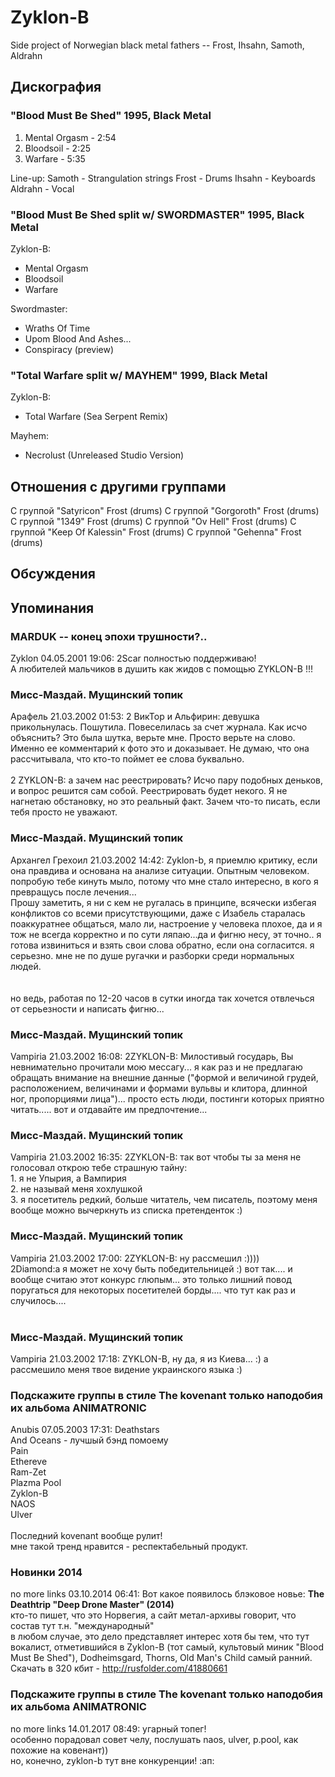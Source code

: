 # Zyklon-B

Side project of Norwegian black metal fathers -- Frost, Ihsahn, Samoth, Aldrahn

## Дискография

### "Blood Must Be Shed" 1995, Black Metal

1. Mental Orgasm - 2:54
2. Bloodsoil - 2:25
3. Warfare - 5:35

Line-up:
Samoth - Strangulation strings
Frost - Drums
Ihsahn - Keyboards
Aldrahn - Vocal

### "Blood Must Be Shed split w/ SWORDMASTER" 1995, Black Metal

Zyklon-B: 
- Mental Orgasm
- Bloodsoil
- Warfare

Swordmaster: 
- Wraths Of Time
- Upom Blood And Ashes...
- Conspiracy (preview)

### "Total Warfare split w/ MAYHEM" 1999, Black Metal

Zyklon-B: 
- Total Warfare (Sea Serpent Remix)

Mayhem: 
- Necrolust (Unreleased Studio Version)


## Отношения с другими группами

C группой "Satyricon" Frost (drums)
C группой "Gorgoroth" Frost (drums)
C группой "1349" Frost (drums)
C группой "Ov Hell" Frost (drums)
C группой "Keep Of Kalessin" Frost (drums)
C группой "Gehenna" Frost (drums)

## Обсуждения


## Упоминания

### MARDUK -- конец эпохи трушности?..

Zyklon 04.05.2001 19:06:
2Scar полностью поддерживаю!<BR>А любителей мальчиков в душить как жидов с помощью ZYKLON-B !!!

### Мисс-Маздай.  Мущинский топик

Арафель 21.03.2002 01:53:
2 ВикТор и Альфирин: девушка прикольнулась. Пошутила. Повеселилась за счет журнала. Как исчо объяснить? Это была шутка, верьте мне. Просто верьте на слово. Именно ее комментарий к фото это и доказывает. Не думаю, что она рассчитывала, что кто-то поймет ее слова буквально.<BR><BR>2  ZYKLON-B:  а зачем нас реестрировать? Исчо пару подобных деньков, и вопрос решится сам собой. Реестрировать будет некого. Я не нагнетаю обстановку, но это реальный факт. Зачем что-то писать, если тебя просто не уважают. 

### Мисс-Маздай.  Мущинский топик

Архангел Грехоил 21.03.2002 14:42:
Zyklon-b, я приемлю критику, если она правдива и основана на анализе ситуации. Опытным человеком. <BR>попробую тебе кинуть мыло, потому что мне стало интересно, в кого я превращусь после лечения...<BR>Прошу заметить, я ни с кем не ругалась в принципе, всячески избегая конфликтов со всеми присутствующими, даже с Изабель старалась поаккуратнее общаться, мало ли, настроение у человека плохое, да и я тож не всегда корректно и по сути ляпаю...да и фигню несу, эт точно.. я готова извиниться и взять свои слова обратно, если она согласится. я серьезно. мне не по душе ругачки и разборки среди нормальных людей.<BR><BR><BR>но ведь, работая по 12-20  часов в сутки иногда так хочется отвлечься от серьезности и написать фигню...

### Мисс-Маздай.  Мущинский топик

Vampiria 21.03.2002 16:08:
2ZYKLON-B: Милостивый государь, Вы невнимательно прочитали мою мессагу... я как раз и не предлагаю обращать внимание на внешние данные ("формой и величиной грудей, расположением, величинами и формами вульвы и клитора, длинной ног, пропорциями лица")... просто есть люди, постинги которых приятно читать..... вот и отдавайте им предпочтение... 

### Мисс-Маздай.  Мущинский топик

Vampiria 21.03.2002 16:35:
2ZYKLON-B: так вот чтобы ты за меня не голосовал открою тебе страшную тайну:<BR>1. я не Упырия, а Вампирия<BR>2. не называй меня хохлушкой<BR>3. я посетитель редкий, больше читатель, чем писатель, поэтому меня вообще можно вычеркнуть из списка претенденток :)

### Мисс-Маздай.  Мущинский топик

Vampiria 21.03.2002 17:00:
2ZYKLON-B: ну рассмешил :))))<BR>2Diamond:а я может не хочу быть победительницей :) вот так.... и вообще считаю этот конкурс глюпым... это только лишний повод поругаться для некоторых посетителей борды.... что тут как раз и случилось.... <BR><BR>

### Мисс-Маздай.  Мущинский топик

Vampiria 21.03.2002 17:18:
ZYKLON-B, ну да, я из Киева... :) а рассмешило меня твое видение украинского языка :)

### Подскажите группы в стиле The kovenant только наподобия их альбома ANIMATRONIC

Anubis 07.05.2003 17:31:
Deathstars<BR>And Oceans - лучшый бэнд помоему<BR>Pain<BR>Ethereve<BR>Ram-Zet<BR>Plazma Pool<BR>Zyklon-B<BR>NAOS<BR>Ulver<BR><BR>Последний kovenant вообще рулит!<BR>мне такой тренд нравится - респектабельный продукт.

### Новинки 2014

no more links 03.10.2014 06:41:
Вот какое появилось блэковое новье: <B>The Deathtrip "Deep Drone Master" (2014)</B><BR>кто-то пишет, что это Норвегия, а сайт метал-архивы говорит, что состав тут т.н. "международный"<BR>в любом случае, это дело представляет интерес хотя бы тем, что тут вокалист, отметившийся в Zyklon-B (тот самый, культовый миник "Blood Must Be Shed"), Dodheimsgard, Thorns, Old Man's Child самый ранний.<BR>Скачать в 320 кбит - <A HREF="http://rusfolder.com/41880661" TARGET="_blank">http://rusfolder.com/41880661</A>

### Подскажите группы в стиле The kovenant только наподобия их альбома ANIMATRONIC

no more links 14.01.2017 08:49:
угарный топег! <BR>особенно порадовал совет челу, послушать naos, ulver, p.pool, как похожие на ковенант))<BR>но, конечно, zyklon-b тут вне конкуренции! :ап:


